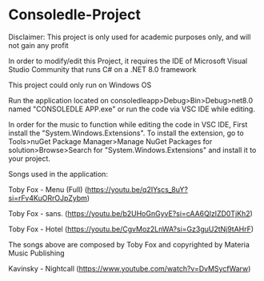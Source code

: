 # Consoledle-Project
Disclaimer: This project is only used for academic purposes only, and will not gain any profit

In order to modify/edit this Project, it requires the IDE of Microsoft Visual Studio Community that runs C# on a .NET 8.0 framework

This project could only run on Windows OS

Run the application located on consoledleapp>Debug>Bin>Debug>net8.0 named "CONSOLEDLE APP.exe" or run the code via VSC IDE while editing.

In order for the music to function while editing the code in VSC IDE, First install the "System.Windows.Extensions". To install the extension, go to Tools>nuGet Package Manager>Manage NuGet Packages for solution>Browse>Search for "System.Windows.Extensions" and install it to your project.

Songs used in the application:

Toby Fox - Menu (Full)  (https://youtu.be/q2IYscs_8uY?si=rFv4KuORrOJpZybm)

Toby Fox - sans.  (https://youtu.be/b2UHoGnGyvE?si=cAA6QlzIZD0TjKh2)

Toby Fox - Hotel  (https://youtu.be/CgvMoz2LnWA?si=Gz3guU2tNj9tAHrF)

The songs above are composed by Toby Fox and copyrighted by Materia Music Publishing

Kavinsky - Nightcall (https://www.youtube.com/watch?v=DvMSycfWarw)

